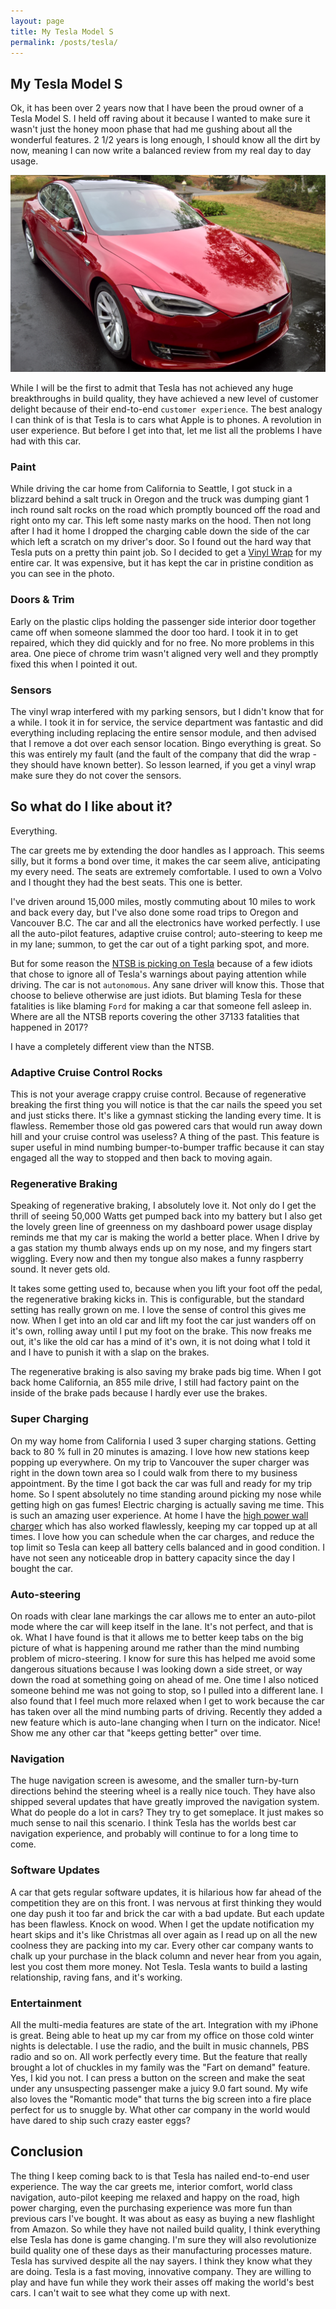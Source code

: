 ```yaml
---
layout: page
title: My Tesla Model S
permalink: /posts/tesla/
---
```


## My Tesla Model S

Ok, it has been over 2 years now that I have been the proud owner of a Tesla Model S.  I held off raving about it because I wanted to make sure
it wasn't just the honey moon phase that had me gushing about all the wonderful features.  2 1/2 years is long enough, I should know all the dirt
by now, meaning I can now write a balanced review from my real day to day usage.

![image](tesla.png)

While I will be the first to admit that Tesla has not achieved any huge breakthroughs in build quality, they have achieved a new level of
customer delight because of their end-to-end `customer experience`.  The best analogy I can think of is that Tesla is to cars what Apple is to phones.
A revolution in user experience.  But before I get into that, let me list all the problems I have had with this car.

### Paint

While driving the car home from California to Seattle, I got stuck in a blizzard behind a salt truck in Oregon and the truck was dumping giant
1 inch round salt rocks on the road which promptly bounced off the road and right onto my car.  This left some nasty marks on the hood.
Then not long after I had it home I dropped the charging cable down the side of the car which left a scratch on my driver's door.
So I found out the hard way that Tesla puts on a pretty thin paint job.  So I decided to get a [Vinyl Wrap](https://www.apexcustoms.com/single-post/Pros-and-Cons-of-Vinyl-Wrap) for my entire car.  It was expensive, but it has kept the car in pristine condition as you can see in the photo.

### Doors & Trim

Early on the plastic clips holding the passenger side interior door together came off when someone slammed the door too hard.
I took it in to get repaired, which they did quickly and for no free.  No more problems in this area.  One piece of chrome
trim wasn't aligned very well and they promptly fixed this when I pointed it out.

### Sensors

The vinyl wrap interfered with my parking sensors, but I didn't know that for a while.  I took it in for service, the service
department was fantastic and did everything including replacing the entire sensor module, and then advised that I remove a dot over
each sensor location.  Bingo everything is great.  So this was entirely my fault
(and the fault of the company that did the wrap - they should have known better).  So lesson learned, if you get a vinyl wrap
make sure they do not cover the sensors.

## So what do I like about it?

Everything.

The car greets me by extending the door handles as I approach.  This seems silly, but it forms a bond over time,
it makes the car seem alive, anticipating my every need.  The seats are extremely comfortable.
I used to own a Volvo and I thought they had the best seats.  This one is better.

I've driven around 15,000 miles, mostly commuting about 10 miles to work and back every day, but I've also
done some road trips to Oregon and Vancouver B.C.  The car and all the electronics have worked perfectly.
I use all the auto-pilot features, adaptive cruise control; auto-steering to keep me in my lane;
summon, to get the car out of a tight parking spot, and more.

But for some reason the [NTSB is picking on Tesla](https://www.ntsb.gov/investigations/AccidentReports/Pages/HWY16FH018-preliminary.aspx)
because of a few idiots that chose to ignore all of Tesla's warnings about paying attention while driving.
The car is not `autonomous`.  Any sane driver will know this.  Those that choose to believe otherwise are just idiots.
But blaming Tesla for these fatalities is like blaming `Ford` for making a car that someone fell asleep in.  Where are all the
 NTSB reports covering the other 37133 fatalities that happened in 2017?

I have a completely different view than the NTSB.

### Adaptive Cruise Control Rocks

This is not your average crappy cruise control.  Because of regenerative breaking the first thing you will notice is that
the car nails the speed you set and just sticks there.  It's like a gymnast sticking the landing every time.  It is
flawless.  Remember those old gas powered cars that would run away down hill and your cruise control was useless?
A thing of the past.  This feature is super useful in mind numbing bumper-to-bumper traffic because it can stay engaged
all the way to stopped and then back to moving again.

### Regenerative Braking

Speaking of regenerative braking, I absolutely love it.  Not only do I get the thrill of seeing 50,000 Watts get pumped
back into my battery but I also get the lovely green line of greenness on my dashboard power usage display
reminds me that my car is making the world a better place.
When I drive by a gas station my thumb always ends up on my nose, and my fingers start wiggling.
Every now and then my tongue also makes a funny raspberry sound.  It never gets old.

It takes some getting used to, because when you lift your foot off the pedal, the regenerative braking kicks in.
This is configurable, but the standard setting has really grown on me.  I love the sense of control this gives me now.
When I get into an old car and lift my foot the car just wanders off on it's own, rolling away until I put my foot
on the brake.  This now freaks me out, it's like the old car has a mind of it's own, it is not doing what I told it
and I have to punish it with a slap on the brakes.

The regenerative braking is also saving my brake pads big time.  When I got back home California, an 855 mile drive,
I still had factory paint on the inside of the brake pads because I hardly ever use the brakes.

### Super Charging

On my way home from California I used 3 super charging stations.  Getting back to 80 % full in 20 minutes
is  amazing.  I love how new stations keep popping up everywhere.  On my trip to Vancouver the super charger was right in the down town
area so I could walk from there to my business appointment.  By the time I got back the car was full and ready
for my trip home.  So I spent absolutely no time standing around picking my nose while getting high on gas fumes!
Electric charging is actually saving me time.  This is such an amazing user experience.
At home I have the [high power wall charger](https://www.amazon.com/Tesla-Motors-Connector-Charging-Station/dp/B01HYBZG0Q/ref=sr_1_10?hvadid=78615143777670&hvbmt=bb&hvdev=c&hvqmt=b&keywords=tesla+wall+charger+organizer&qid=1558143229&s=gateway&sr=8-10)
which has also worked flawlessly, keeping my car topped up at all times.  I love how you can schedule when the
car charges, and reduce the top limit so Tesla can keep all battery cells balanced and in good condition.
I have not seen any noticeable drop in battery capacity since the day I bought the car.

### Auto-steering

On roads with clear lane markings the car allows me to enter an auto-pilot mode where the car will keep
itself in the lane.  It's not perfect, and that is ok.  What I have found is that it allows me to better keep
tabs on the big picture of what is happening around me rather than the mind numbing problem of micro-steering.
I know for sure this has helped me avoid some dangerous situations because I was looking down a side street,
or way down the road at something going on ahead of me.  One time I also noticed someone behind me was not
going to stop, so I pulled into a different lane.   I also found that I feel much more relaxed when I get
to work because the car has taken over all the mind numbing parts of driving.  Recently they added a new
feature which is auto-lane changing when I turn on the indicator.  Nice!
Show me any other car that "keeps getting better" over time.

### Navigation

The huge navigation screen is awesome, and the smaller turn-by-turn directions
behind the steering wheel is a really nice touch.  They have also shipped several updates that have
greatly improved the navigation system.    What do people do a lot in cars?  They try to get someplace.
It just makes so much sense to nail this scenario.  I think Tesla has the worlds best car navigation experience,
and probably will continue to for a long time to come.

### Software Updates

A car that gets regular software updates, it is hilarious how far ahead of the competition they are on this front.
I was nervous at first thinking they would one day push it too far and brick the car with a bad update.
But each update has been flawless.  Knock on wood.
When I get the update notification my heart skips and it's like Christmas all over again as
I read up on all the new coolness they are packing into my car.  Every other car company wants to
chalk up your purchase in the black column and never hear from you again, lest you cost them more money.
Not Tesla.  Tesla wants to build a lasting relationship, raving fans, and it's working.

### Entertainment

All the multi-media features are state of the art.  Integration with my iPhone is great.
Being able to heat up my car from my office on those cold winter nights is delectable.
I use the radio, and the built in music channels, PBS radio and so on.  All work perfectly every time.
But the feature that really brought a lot of chuckles in my family was the "Fart on demand" feature.
Yes, I kid you not.  I can press a button on the screen and make the seat under any unsuspecting
passenger make a juicy 9.0 fart sound.  My wife also loves the "Romantic mode" that turns the big
screen into a fire place perfect for us to snuggle by.  What other car company in the world would
have dared to ship such crazy easter eggs?

## Conclusion

The thing I keep coming back to is that Tesla has nailed end-to-end user experience.
The way the car greets me, interior comfort, world class navigation,
auto-pilot keeping me relaxed and happy on the road, high power charging, even the purchasing experience was more
fun than previous cars I've bought.  It was about as easy as buying a new flashlight from Amazon.
So while they have not nailed build quality, I think everything else Tesla has done is game changing.
I'm sure they will also revolutionize build quality one of these days as their manufacturing processes mature.
Tesla has survived despite all the nay sayers.  I think they know what they are doing.
Tesla is a fast moving, innovative company.  They are willing to play and have fun while they work their
asses off making the world's best cars.  I can't wait to see what they come up with next.
